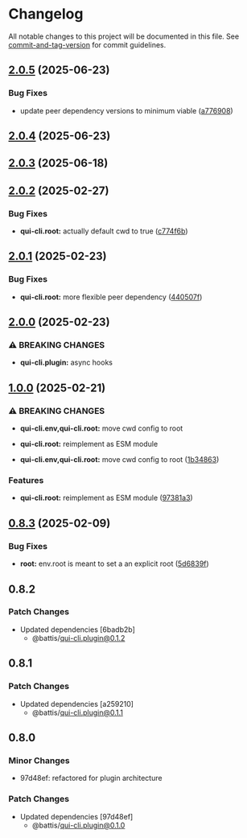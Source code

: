 # Changelog

All notable changes to this project will be documented in this file. See [commit-and-tag-version](https://github.com/absolute-version/commit-and-tag-version) for commit guidelines.

## [2.0.5](https://github.com/battis/qui-cli/compare/root/2.0.4...root/2.0.5) (2025-06-23)


### Bug Fixes

* update peer dependency versions to minimum viable ([a776908](https://github.com/battis/qui-cli/commit/a7769085adef6da665da7a67cb143af1e0bba6be))

## [2.0.4](https://github.com/battis/qui-cli/compare/root/2.0.3...root/2.0.4) (2025-06-23)

## [2.0.3](https://github.com/battis/qui-cli/compare/root/2.0.2...root/2.0.3) (2025-06-18)

## [2.0.2](https://github.com/battis/qui-cli/compare/root/2.0.1...root/2.0.2) (2025-02-27)


### Bug Fixes

* **qui-cli.root:** actually default cwd to true ([c774f6b](https://github.com/battis/qui-cli/commit/c774f6ba708ffc5a78f653df47de523834000d66))

## [2.0.1](https://github.com/battis/qui-cli/compare/root/2.0.0...root/2.0.1) (2025-02-23)


### Bug Fixes

* **qui-cli.root:** more flexible peer dependency ([440507f](https://github.com/battis/qui-cli/commit/440507f1e3a155a7e7fb7203ae14f444b9725870))

## [2.0.0](https://github.com/battis/qui-cli/compare/root/1.0.0...root/2.0.0) (2025-02-23)

### ⚠ BREAKING CHANGES

- **qui-cli.plugin:** async hooks

## [1.0.0](https://github.com/battis/qui-cli/compare/root/0.8.3...root/1.0.0) (2025-02-21)

### ⚠ BREAKING CHANGES

- **qui-cli.env,qui-cli.root:** move cwd config to root
- **qui-cli.root:** reimplement as ESM module

- **qui-cli.env,qui-cli.root:** move cwd config to root ([1b34863](https://github.com/battis/qui-cli/commit/1b3486338fb1c12576c136e2b4e8654f04bfcbeb))

### Features

- **qui-cli.root:** reimplement as ESM module ([97381a3](https://github.com/battis/qui-cli/commit/97381a32d838f9027f538092c47870bda46f779f))

## [0.8.3](https://github.com/battis/qui-cli/compare/root/0.8.2...root/0.8.3) (2025-02-09)

### Bug Fixes

- **root:** env.root is meant to set a an explicit root ([5d6839f](https://github.com/battis/qui-cli/commit/5d6839f223363c5252e2b41663d0f2260dee71eb))

## 0.8.2

### Patch Changes

- Updated dependencies [6badb2b]
  - @battis/qui-cli.plugin@0.1.2

## 0.8.1

### Patch Changes

- Updated dependencies [a259210]
  - @battis/qui-cli.plugin@0.1.1

## 0.8.0

### Minor Changes

- 97d48ef: refactored for plugin architecture

### Patch Changes

- Updated dependencies [97d48ef]
  - @battis/qui-cli.plugin@0.1.0

